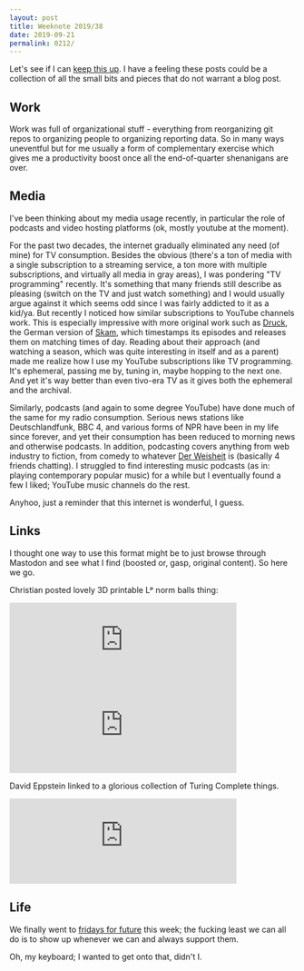 ```yaml
---
layout: post
title: Weeknote 2019/38
date: 2019-09-21
permalink: 0212/
---
```


Let's see if I can [keep this up](/0211). I have a feeling these posts could be a collection of all the small bits and pieces that do not warrant a blog post.

## Work

Work was full of organizational stuff - everything from reorganizing git repos to organizing people to organizing reporting data. So in many ways uneventful but for me usually a form of complementary exercise which gives me a productivity boost once all the end-of-quarter shenanigans are over.

## Media

I've been thinking about my media usage recently, in particular the role of podcasts and video hosting platforms (ok, mostly youtube at the moment).

For the past two decades, the internet gradually eliminated any need (of mine) for TV consumption. Besides the obvious (there's a ton of media with a single subscription to a streaming service, a ton more with multiple subscriptions, and virtually all media in gray areas), I was pondering "TV programming" recently. It's something that many friends still describe as pleasing (switch on the TV and just watch something) and I would usually argue against it which seems odd since I was fairly addicted to it as a kid/ya. But recently I noticed how similar subscriptions to YouTube channels work. This is especially impressive with more original work such as [Druck](https://de.wikipedia.org/wiki/Druck_(Webserie)), the German version of [Skam](https://de.wikipedia.org/wiki/Skam_(Fernsehserie)), which timestamps its episodes and releases them on matching times of day. Reading about their approach (and watching a season, which was quite interesting in itself and as a parent) made me realize how I use my YouTube subscriptions like TV programming. It's ephemeral, passing me by, tuning in, maybe hopping to the next one. And yet it's way better than even tivo-era TV as it gives both the ephemeral and the archival.

Similarly, podcasts (and again to some degree YouTube) have done much of the same for my radio consumption. Serious news stations like Deutschlandfunk, BBC 4, and various forms of NPR have been in my life since forever, and yet their consumption has been reduced to morning news and otherwise podcasts. In addition, podcasting covers anything from web industry to fiction, from comedy to whatever [Der Weisheit](https://blog.richter.fm/category/podcast/derweisheit) is (basically 4 friends chatting). I struggled to find interesting music podcasts (as in: playing contemporary popular music) for a while but I eventually found a few I liked; YouTube music channels do the rest.

Anyhoo, just a reminder that this internet is wonderful, I guess.

## Links

I thought one way to use this format might be to just browse through Mastodon and see what I find (boosted or, gasp, original content). So here we go.

Christian posted lovely 3D printable Lᵖ norm balls thing:

<iframe src="https://mathstodon.xyz/@christianp/102807944228401858/embed" class="mastodon-embed" style="max-width: 100%; border: 0" width="400" allowfullscreen="allowfullscreen"></iframe>
<iframe src="https://mathstodon.xyz/@christianp/102807949209412600/embed" class="mastodon-embed" style="max-width: 100%; border: 0" width="400" allowfullscreen="allowfullscreen"></iframe>

David Eppstein linked to a glorious collection of Turing Complete things.

<iframe src="https://mathstodon.xyz/@11011110/102789724968251958/embed" class="mastodon-embed" style="max-width: 100%; border: 0" width="400" allowfullscreen="allowfullscreen"></iframe>

<script src="https://mathstodon.xyz/embed.js" async="async"></script>

## Life

We finally went to [fridays for future](https://fridaysforfuture.de/allefuersklima/) this week; the fucking least we can all do is to show up whenever we can and always support them.

Oh, my keyboard; I wanted to get onto that, didn't I.
